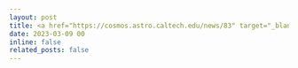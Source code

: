 ```yaml
---
layout: post
title: <a href="https://cosmos.astro.caltech.edu/news/83" target="_blank">Press Release on First Epoch of COSMOS-Web Imaging</a>
date: 2023-03-09 00
inline: false
related_posts: false
---
```


